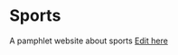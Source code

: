 # Sports
A pamphlet website about sports
[Edit here](https://diy-pwa.com/~/gh/Hadeejehangeer11/sports) 
